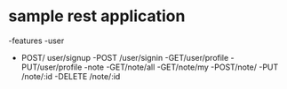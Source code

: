 # sample rest application

-features
 -user
   - POST/ user/signup
   -POST /user/signin
   -GET/user/profile
   -PUT/user/profile
 -note
   -GET/note/all
   -GET/note/my
   -POST/note/
   -PUT /note/:id
   -DELETE /note/:id